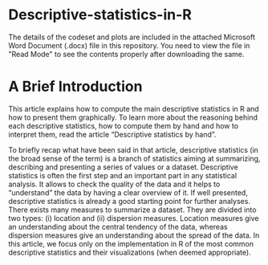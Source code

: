 # Descriptive-statistics-in-R

The details of the codeset and plots are included in the attached Microsoft Word Document (.docx) file in this repository. 
You need to view the file in "Read Mode" to see the contents properly after downloading the same.

A Brief Introduction
=======================

This article explains how to compute the main descriptive statistics in R and how to present them graphically. To learn more about the reasoning behind each descriptive statistics, how to compute them by hand and how to interpret them, read the article “Descriptive statistics by hand”.

To briefly recap what have been said in that article, descriptive statistics (in the broad sense of the term) is a branch of statistics aiming at summarizing, describing and presenting a series of values or a dataset. Descriptive statistics is often the first step and an important part in any statistical analysis. It allows to check the quality of the data and it helps to “understand” the data by having a clear overview of it. If well presented, descriptive statistics is already a good starting point for further analyses. There exists many measures to summarize a dataset. They are divided into two types: (i) location and (ii) dispersion measures. Location measures give an understanding about the central tendency of the data, whereas dispersion measures give an understanding about the spread of the data. In this article, we focus only on the implementation in R of the most common descriptive statistics and their visualizations (when deemed appropriate). 
